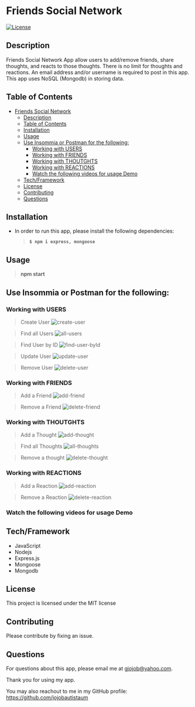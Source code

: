 # Friends Social Network

[![License](https://img.shields.io/badge/License-MIT-brightgreen.svg)](https://opensource.org/licenses/MIT)

## Description

Friends Social Network App allow users to add/remove friends, share thoughts, and reacts to those thoughts. There is no limit for thoughts and reactions. An email address and/or username is required to post in this app. This app uses NoSQL (Mongodb) in storing data.

## Table of Contents

- [Friends Social Network](#friends-social-network)
  - [Description](#description)
  - [Table of Contents](#table-of-contents)
  - [Installation](#installation)
  - [Usage](#usage)
  - [Use Insommia or Postman for the following:](#use-insommia-or-postman-for-the-following)
    - [Working with USERS](#working-with-users)
    - [Working with FRIENDS](#working-with-friends)
    - [Working with THOUTGHTS](#working-with-thoutghts)
    - [Working with REACTIONS](#working-with-reactions)
    - [Watch the following videos for usage Demo](#watch-the-following-videos-for-usage-demo)
  - [Tech/Framework](#techframework)
  - [License](#license)
  - [Contributing](#contributing)
  - [Questions](#questions)

## Installation

- In order to run this app, please install the following dependencies: <br />

  > **`$ npm i express, mongoose`**

## Usage
> **npm start** <br/>

## Use Insommia or Postman for the following:

### Working with USERS
> Create User
![create-user](https://user-images.githubusercontent.com/90885263/154878380-eb9dbf31-a690-4efd-926e-9c2143e79374.jpg)

> Find all Users
![all-users](https://user-images.githubusercontent.com/90885263/154878438-170b0e44-8874-47d9-bac8-749d8cbeb3a4.jpg)

> Find User by ID
![find-user-byId](https://user-images.githubusercontent.com/90885263/154878664-9e7ad4f7-fe81-4955-bd3c-0ee823915f1d.jpg)

> Update User
![update-user](https://user-images.githubusercontent.com/90885263/154878514-cd89ff98-389f-447a-a437-9244a721a487.jpg)

> Remove User
![delete-user](https://user-images.githubusercontent.com/90885263/154878572-41b6a009-d45a-46f8-8c1a-cfd5ac0b789c.jpg)

### Working with FRIENDS
> Add a Friend
![add-friend](https://user-images.githubusercontent.com/90885263/154878766-94afdfdc-62a1-4418-98f5-c9bb47bff48d.jpg)

> Remove a Friend
![delete-friend](https://user-images.githubusercontent.com/90885263/154878809-92790ebc-5a88-4106-ada9-74705acca8dd.jpg)

### Working with THOUTGHTS
> Add a Thought
![add-thought](https://user-images.githubusercontent.com/90885263/154878919-621a265c-a7df-43c7-a437-a65e9aca1bae.jpg)

> Find all Thoughts
![all-thoughts](https://user-images.githubusercontent.com/90885263/154878975-aaa7392f-bc12-42b2-bfe5-36a536d55bf2.jpg)

> Remove a thought
![delete-thought](https://user-images.githubusercontent.com/90885263/154879058-8aea12ad-77da-4fd3-8608-1b35f9260344.jpg)

### Working with REACTIONS
> Add a Reaction
![add-reaction](https://user-images.githubusercontent.com/90885263/154879127-ee2a3182-8ff9-4e4c-baa9-f9c467e10f48.jpg)

> Remove a Reaction
![delete-reaction](https://user-images.githubusercontent.com/90885263/154879168-1c3a2684-0e9b-4908-96cb-ed257a102913.jpg)

### Watch the following videos for usage Demo


## Tech/Framework

- JavaScript
- Nodejs
- Express.js
- Mongoose
- Mongodb

## License 

This project is licensed under the MIT license

## Contributing

Please contribute by fixing an issue.

## Questions 

For questions about this app, please email me at gjojob@yahoo.com.

Thank you for using my app.

You may also reachout to me in my GitHub profile: https://github.com/jojobautistaum
